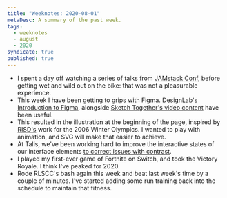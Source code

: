```yaml
---
title: "Weeknotes: 2020-08-01"
metaDesc: A summary of the past week.
tags:
  - weeknotes
  - august
  - 2020
syndicate: true
published: true
---
```


- I spent a day off watching a series of talks from [JAMstack Conf](https://www.youtube.com/c/JAMstackConf), before getting wet and wild out on the bike: that was not a pleasurable experience.
- This week I have been getting to grips with Figma. DesignLab's [Introduction to Figma](https://trydesignlab.com/figma-101-course/introduction-to-figma/), alongside [Sketch Together's video content](https://www.youtube.com/watch?v=p0H4NW5ILto) have been useful.
- This resulted in the illustration at the beginning of the page, inspired by [RISD's](https://www.risd.edu) work for the 2006 Winter Olympics. I wanted to play with animation, and SVG will make that easier to achieve.
- At Talis, we've been working hard to improve the interactive states of our interface elements [to correct issues with contrast](https://www.w3.org/WAI/WCAG21/Understanding/non-text-contrast).
- I played my first-ever game of Fortnite on Switch, and took the Victory Royale. I think I've peaked for 2020.
- Rode RLSCC's bash again this week and beat last week's time by a couple of minutes. I've started adding some run training back into the schedule to maintain that fitness.
